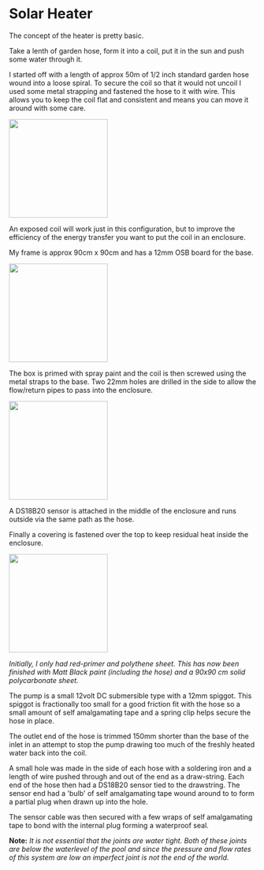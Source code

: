 # Solar Heater

The concept of the heater is pretty basic. 

Take a lenth of garden hose, form it into a coil, put it in the sun and push some water through it.

I started off with a length of approx 50m of 1/2 inch standard garden hose wound into a loose spiral. To secure the coil so that it would not uncoil I used some metal strapping and fastened the hose to it with wire. This allows you to keep the coil flat and consistent and means you can move it around with some care.

<img src="/PoolPi/images/coil.jpg" width="200" /> 

An exposed coil will work just in this configuration, but to improve the efficiency of the energy transfer you want to put the coil in an enclosure.

My frame is approx 90cm x 90cm and has a 12mm OSB board for the base.

<img src="/PoolPi/images/primed.jpg" width="200"  /> 

The box is primed with spray paint and the coil is then screwed using the metal straps to the base. Two 22mm holes are drilled in the side to allow the flow/return pipes to pass into the enclosure.

<img src="/PoolPi/images/enclosure.jpg" width="200" /> 

A DS18B20 sensor is attached in the middle of the enclosure and runs outside via the same path as the hose.

Finally a covering is fastened over the top to keep residual heat inside the enclosure. 

<img src="/PoolPi/images/covered.jpg" width="200" /> 

*Initially, I only had red-primer and polythene sheet. This has now been finished with Matt Black paint (including the hose) and a 90x90 cm solid polycarbonate sheet.*


The pump is a small 12volt DC submersible type with a 12mm spiggot. This spiggot is fractionally too small for a good friction fit with the hose so a small amount of self amalgamating tape and a spring clip helps secure the hose in place.

The outlet end of the hose is trimmed 150mm shorter than the base of the inlet in an attempt to stop the pump drawing too much of the freshly heated water back into the coil.

A small hole was made in the side of each hose with a soldering iron and a length of wire pushed through and out of the end as a draw-string. 
Each end of the hose then had a DS18B20 sensor tied to the drawstring. The sensor end had a 'bulb' of self amalgamating tape wound around to to form a partial plug when drawn up into the hole.

The sensor cable was then secured with a few wraps of self amalgamating tape to bond with the internal plug forming a waterproof seal.

**Note:** *It is not essential that the joints are water tight. Both of these joints are below the waterlevel of the pool and since the pressure and flow rates of this system are low an imperfect joint is not the end of the world.*
